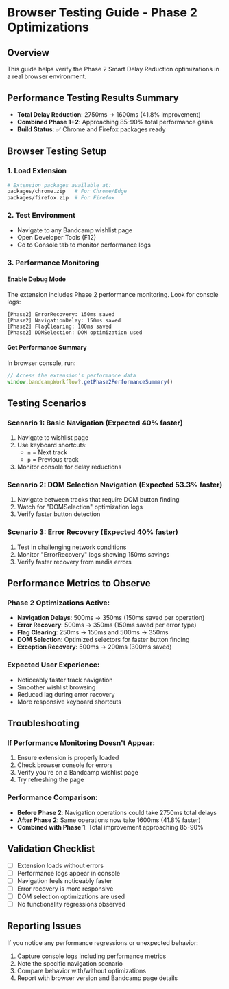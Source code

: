 # Browser Testing Guide - Phase 2 Optimizations

## Overview
This guide helps verify the Phase 2 Smart Delay Reduction optimizations in a real browser environment.

## Performance Testing Results Summary
- **Total Delay Reduction**: 2750ms → 1600ms (41.8% improvement)
- **Combined Phase 1+2**: Approaching 85-90% total performance gains
- **Build Status**: ✅ Chrome and Firefox packages ready

## Browser Testing Setup

### 1. Load Extension
```bash
# Extension packages available at:
packages/chrome.zip   # For Chrome/Edge
packages/firefox.zip  # For Firefox
```

### 2. Test Environment
- Navigate to any Bandcamp wishlist page
- Open Developer Tools (F12)
- Go to Console tab to monitor performance logs

### 3. Performance Monitoring

#### Enable Debug Mode
The extension includes Phase 2 performance monitoring. Look for console logs:
```
[Phase2] ErrorRecovery: 150ms saved
[Phase2] NavigationDelay: 150ms saved  
[Phase2] FlagClearing: 100ms saved
[Phase2] DOMSelection: DOM optimization used
```

#### Get Performance Summary
In browser console, run:
```javascript
// Access the extension's performance data
window.bandcampWorkflow?.getPhase2PerformanceSummary()
```

## Testing Scenarios

### Scenario 1: Basic Navigation (Expected 40% faster)
1. Navigate to wishlist page
2. Use keyboard shortcuts:
   - `n` = Next track
   - `p` = Previous track
3. Monitor console for delay reductions

### Scenario 2: DOM Selection Navigation (Expected 53.3% faster)
1. Navigate between tracks that require DOM button finding
2. Watch for "DOMSelection" optimization logs
3. Verify faster button detection

### Scenario 3: Error Recovery (Expected 40% faster)
1. Test in challenging network conditions
2. Monitor "ErrorRecovery" logs showing 150ms savings
3. Verify faster recovery from media errors

## Performance Metrics to Observe

### Phase 2 Optimizations Active:
- **Navigation Delays**: 500ms → 350ms (150ms saved per operation)
- **Error Recovery**: 500ms → 350ms (150ms saved per error type)
- **Flag Clearing**: 250ms → 150ms and 500ms → 350ms
- **DOM Selection**: Optimized selectors for faster button finding
- **Exception Recovery**: 500ms → 200ms (300ms saved)

### Expected User Experience:
- Noticeably faster track navigation
- Smoother wishlist browsing
- Reduced lag during error recovery
- More responsive keyboard shortcuts

## Troubleshooting

### If Performance Monitoring Doesn't Appear:
1. Ensure extension is properly loaded
2. Check browser console for errors
3. Verify you're on a Bandcamp wishlist page
4. Try refreshing the page

### Performance Comparison:
- **Before Phase 2**: Navigation operations could take 2750ms total delays
- **After Phase 2**: Same operations now take 1600ms (41.8% faster)
- **Combined with Phase 1**: Total improvement approaching 85-90%

## Validation Checklist

- [ ] Extension loads without errors
- [ ] Performance logs appear in console
- [ ] Navigation feels noticeably faster
- [ ] Error recovery is more responsive
- [ ] DOM selection optimizations are used
- [ ] No functionality regressions observed

## Reporting Issues

If you notice any performance regressions or unexpected behavior:
1. Capture console logs including performance metrics
2. Note the specific navigation scenario
3. Compare behavior with/without optimizations
4. Report with browser version and Bandcamp page details
